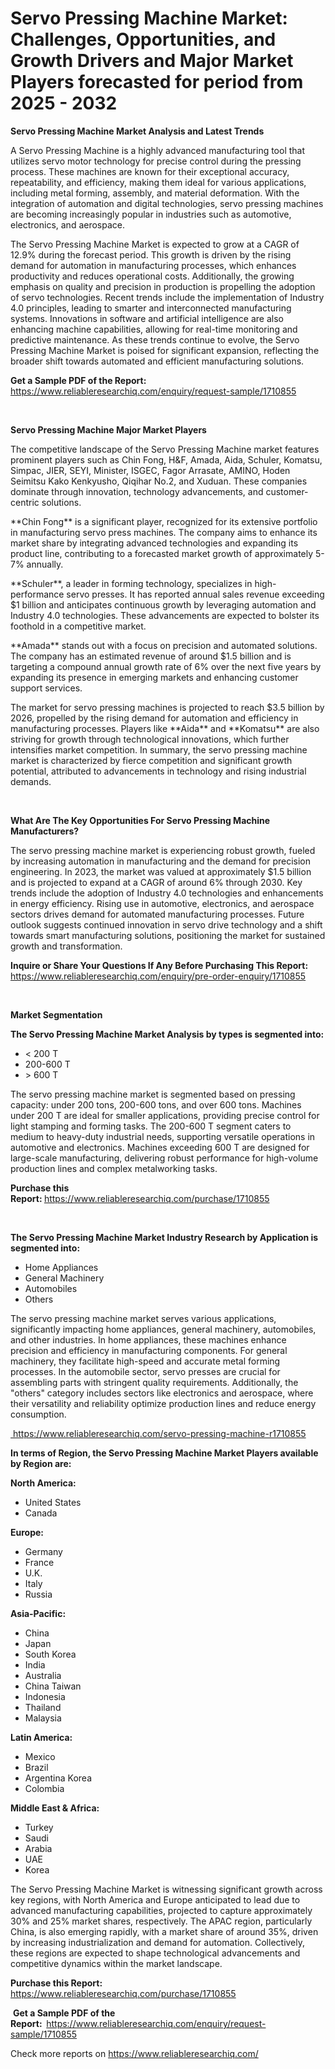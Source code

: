 <p><h1>Servo Pressing Machine Market: Challenges, Opportunities, and Growth Drivers and Major Market Players forecasted for period from 2025 - 2032</h1></p><p><strong>Servo Pressing Machine Market Analysis and Latest Trends</strong></p>
<p><p>A Servo Pressing Machine is a highly advanced manufacturing tool that utilizes servo motor technology for precise control during the pressing process. These machines are known for their exceptional accuracy, repeatability, and efficiency, making them ideal for various applications, including metal forming, assembly, and material deformation. With the integration of automation and digital technologies, servo pressing machines are becoming increasingly popular in industries such as automotive, electronics, and aerospace.</p><p>The Servo Pressing Machine Market is expected to grow at a CAGR of 12.9% during the forecast period. This growth is driven by the rising demand for automation in manufacturing processes, which enhances productivity and reduces operational costs. Additionally, the growing emphasis on quality and precision in production is propelling the adoption of servo technologies. Recent trends include the implementation of Industry 4.0 principles, leading to smarter and interconnected manufacturing systems. Innovations in software and artificial intelligence are also enhancing machine capabilities, allowing for real-time monitoring and predictive maintenance. As these trends continue to evolve, the Servo Pressing Machine Market is poised for significant expansion, reflecting the broader shift towards automated and efficient manufacturing solutions.</p></p>
<p><strong>Get a Sample PDF of the Report:&nbsp;</strong> <a href="https://www.reliableresearchiq.com/enquiry/request-sample/1710855?utm_campaign=3318&utm_medium=2&utm_source=Github&utm_content=ia&utm_term=27032025&utm_id=servo-pressing-machine">https://www.reliableresearchiq.com/enquiry/request-sample/1710855</a></p>
<p>&nbsp;</p>
<p><strong>Servo Pressing Machine Major Market Players</strong></p>
<p><p>The competitive landscape of the Servo Pressing Machine market features prominent players such as Chin Fong, H&F, Amada, Aida, Schuler, Komatsu, Simpac, JIER, SEYI, Minister, ISGEC, Fagor Arrasate, AMINO, Hoden Seimitsu Kako Kenkyusho, Qiqihar No.2, and Xuduan. These companies dominate through innovation, technology advancements, and customer-centric solutions.</p><p>**Chin Fong** is a significant player, recognized for its extensive portfolio in manufacturing servo press machines. The company aims to enhance its market share by integrating advanced technologies and expanding its product line, contributing to a forecasted market growth of approximately 5-7% annually.</p><p>**Schuler**, a leader in forming technology, specializes in high-performance servo presses. It has reported annual sales revenue exceeding $1 billion and anticipates continuous growth by leveraging automation and Industry 4.0 technologies. These advancements are expected to bolster its foothold in a competitive market.</p><p>**Amada** stands out with a focus on precision and automated solutions. The company has an estimated revenue of around $1.5 billion and is targeting a compound annual growth rate of 6% over the next five years by expanding its presence in emerging markets and enhancing customer support services.</p><p>The market for servo pressing machines is projected to reach $3.5 billion by 2026, propelled by the rising demand for automation and efficiency in manufacturing processes. Players like **Aida** and **Komatsu** are also striving for growth through technological innovations, which further intensifies market competition. In summary, the servo pressing machine market is characterized by fierce competition and significant growth potential, attributed to advancements in technology and rising industrial demands.</p></p>
<p>&nbsp;</p>
<p><strong>What Are The Key Opportunities For Servo Pressing Machine Manufacturers?</strong></p>
<p><p>The servo pressing machine market is experiencing robust growth, fueled by increasing automation in manufacturing and the demand for precision engineering. In 2023, the market was valued at approximately $1.5 billion and is projected to expand at a CAGR of around 6% through 2030. Key trends include the adoption of Industry 4.0 technologies and enhancements in energy efficiency. Rising use in automotive, electronics, and aerospace sectors drives demand for automated manufacturing processes. Future outlook suggests continued innovation in servo drive technology and a shift towards smart manufacturing solutions, positioning the market for sustained growth and transformation.</p></p>
<p><strong>Inquire or Share Your Questions If Any Before Purchasing This Report:</strong> <a href="https://www.reliableresearchiq.com/enquiry/pre-order-enquiry/1710855?utm_campaign=3318&utm_medium=2&utm_source=Github&utm_content=ia&utm_term=27032025&utm_id=servo-pressing-machine">https://www.reliableresearchiq.com/enquiry/pre-order-enquiry/1710855</a></p>
<p>&nbsp;</p>
<p><strong>Market Segmentation</strong></p>
<p><strong>The Servo Pressing Machine Market Analysis by types is segmented into:</strong></p>
<p><ul><li>< 200 T</li><li>200-600 T</li><li>> 600 T</li></ul></p>
<p><p>The servo pressing machine market is segmented based on pressing capacity: under 200 tons, 200-600 tons, and over 600 tons. Machines under 200 T are ideal for smaller applications, providing precise control for light stamping and forming tasks. The 200-600 T segment caters to medium to heavy-duty industrial needs, supporting versatile operations in automotive and electronics. Machines exceeding 600 T are designed for large-scale manufacturing, delivering robust performance for high-volume production lines and complex metalworking tasks.</p></p>
<p><strong>Purchase this Report:&nbsp;</strong><a href="https://www.reliableresearchiq.com/purchase/1710855?utm_campaign=3318&utm_medium=2&utm_source=Github&utm_content=ia&utm_term=27032025&utm_id=servo-pressing-machine">https://www.reliableresearchiq.com/purchase/1710855</a></p>
<p>&nbsp;</p>
<p><strong>The Servo Pressing Machine Market Industry Research by Application is segmented into:</strong></p>
<p><ul><li>Home Appliances</li><li>General Machinery</li><li>Automobiles</li><li>Others</li></ul></p>
<p><p>The servo pressing machine market serves various applications, significantly impacting home appliances, general machinery, automobiles, and other industries. In home appliances, these machines enhance precision and efficiency in manufacturing components. For general machinery, they facilitate high-speed and accurate metal forming processes. In the automobile sector, servo presses are crucial for assembling parts with stringent quality requirements. Additionally, the "others" category includes sectors like electronics and aerospace, where their versatility and reliability optimize production lines and reduce energy consumption.</p></p>
<p><a href="https://www.reliableresearchiq.com/servo-pressing-machine-r1710855?utm_campaign=3318&utm_medium=2&utm_source=Github&utm_content=ia&utm_term=27032025&utm_id=servo-pressing-machine">&nbsp;https://www.reliableresearchiq.com/servo-pressing-machine-r1710855</a></p>
<p><strong>In terms of Region, the Servo Pressing Machine Market Players available by Region are:</strong></p>
<p>
    <p> <strong> North America: </strong>
        <ul>
            <li>United States</li>
            <li>Canada</li>
        </ul>
        </p> 
    <p> <strong> Europe: </strong>
        <ul>
            <li>Germany</li>
            <li>France</li>
            <li>U.K.</li>
            <li>Italy</li>
            <li>Russia</li>
        </ul>
        </p> 
    <p> <strong> Asia-Pacific: </strong>
        <ul>
            <li>China</li>
            <li>Japan</li>
            <li>South Korea</li>
            <li>India</li>
            <li>Australia</li>
            <li>China Taiwan</li>
            <li>Indonesia</li>
            <li>Thailand</li>
            <li>Malaysia</li>
        </ul>
        </p> 
    <p> <strong> Latin America: </strong>
        <ul>
            <li>Mexico</li>
            <li>Brazil</li>
            <li>Argentina Korea</li>
            <li>Colombia</li>
        </ul>
        </p> 
    <p> <strong> Middle East & Africa: </strong>
        <ul>
            <li>Turkey</li>
            <li>Saudi</li>
            <li>Arabia</li>
            <li>UAE</li>
            <li>Korea</li>
        </ul>
    </p>
    </p>
<p><p>The Servo Pressing Machine Market is witnessing significant growth across key regions, with North America and Europe anticipated to lead due to advanced manufacturing capabilities, projected to capture approximately 30% and 25% market shares, respectively. The APAC region, particularly China, is also emerging rapidly, with a market share of around 35%, driven by increasing industrialization and demand for automation. Collectively, these regions are expected to shape technological advancements and competitive dynamics within the market landscape.</p></p>
<p><strong>Purchase this Report: </strong><a href="https://www.reliableresearchiq.com/purchase/1710855?utm_campaign=3318&utm_medium=2&utm_source=Github&utm_content=ia&utm_term=27032025&utm_id=servo-pressing-machine">https://www.reliableresearchiq.com/purchase/1710855</a></p>
<p>&nbsp;<strong>Get a Sample PDF of the Report:&nbsp;&nbsp;</strong><a href="https://www.reliableresearchiq.com/enquiry/request-sample/1710855?utm_campaign=3318&utm_medium=2&utm_source=Github&utm_content=ia&utm_term=27032025&utm_id=servo-pressing-machine">https://www.reliableresearchiq.com/enquiry/request-sample/1710855</a></p>
<p><strong></strong></p>
<p>Check more reports on <a href="https://www.reliableresearchiq.com/?utm_campaign=3318&utm_medium=2&utm_source=Github&utm_content=ia&utm_term=27032025&utm_id=servo-pressing-machine">https://www.reliableresearchiq.com/</a></p>